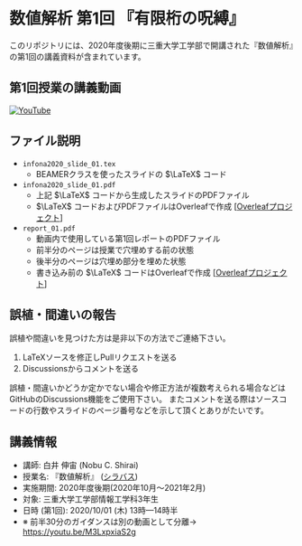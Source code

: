 # 数値解析 第1回 『有限桁の呪縛』

このリポジトリには、2020年度後期に三重大学工学部で開講された『数値解析』の第1回の講義資料が含まれています。

## 第1回授業の講義動画

[![YouTube](https://img.shields.io/badge/YouTube-%23FF0000.svg?style=for-the-badge&logo=YouTube&logoColor=white)](https://youtu.be/IspQ09KsPME)

## ファイル説明

- `infona2020_slide_01.tex`
    - BEAMERクラスを使ったスライドの $\LaTeX$ コード
- `infona2020_slide_01.pdf`
    - 上記 $\LaTeX$ コードから生成したスライドのPDFファイル
    - $\LaTeX$ コードおよびPDFファイルはOverleafで作成 [[Overleafプロジェクト](https://www.overleaf.com/read/szgyznjxdkwj)]
- `report_01.pdf`
    - 動画内で使用している第1回レポートのPDFファイル
    - 前半分のページは授業で穴埋めする前の状態
    - 後半分のページは穴埋め部分を埋めた状態
    - 書き込み前の $\LaTeX$ コードはOverleafで作成 [[Overleafプロジェクト](https://www.overleaf.com/read/nqsgdbzzmrrv)]

## 誤植・間違いの報告

誤植や間違いを見つけた方は是非以下の方法でご連絡下さい。

1. LaTeXソースを修正しPullリクエストを送る
2. Discussionsからコメントを送る

誤植・間違いかどうか定かでない場合や修正方法が複数考えられる場合などはGitHubのDiscussions機能をご使用下さい。
またコメントを送る際はソースコードの行数やスライドのページ番号などを示して頂くとありがたいです。

## 講義情報

- 講師: 白井 伸宙 (Nobu C. Shirai)
- 授業名: 『数値解析』 ([シラバス](http://syllabus.mie-u.ac.jp/syllabus/2020/?action=display&id=12353))
- 実施期間: 2020年度後期(2020年10月～2021年2月)
- 対象:  三重大学工学部情報工学科3年生
- 日時 (第1回): 2020/10/01 (木) 13時—14時半
- ※ 前半30分のガイダンスは別の動画として分離→ https://youtu.be/M3LxpxiaS2g
